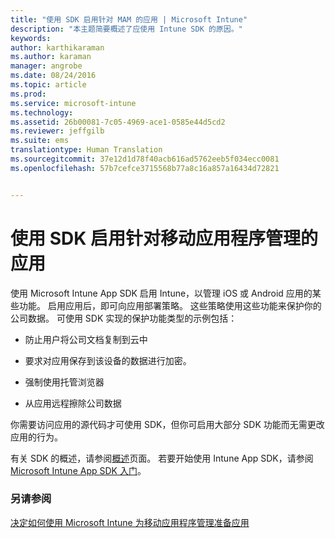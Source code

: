 ```yaml
---
title: "使用 SDK 启用针对 MAM 的应用 | Microsoft Intune"
description: "本主题简要概述了应使用 Intune SDK 的原因。"
keywords: 
author: karthikaraman
ms.author: karaman
manager: angrobe
ms.date: 08/24/2016
ms.topic: article
ms.prod: 
ms.service: microsoft-intune
ms.technology: 
ms.assetid: 26b00081-7c05-4969-ace1-0585e44d5cd2
ms.reviewer: jeffgilb
ms.suite: ems
translationtype: Human Translation
ms.sourcegitcommit: 37e12d1d78f40acb616ad5762eeb5f034ecc0081
ms.openlocfilehash: 57b7cefce3715568b77a8c16a857a16434d72821


---
```


# 使用 SDK 启用针对移动应用程序管理的应用
使用 Microsoft Intune App SDK 启用 Intune，以管理 iOS 或 Android 应用的某些功能。 启用应用后，即可向应用部署策略。 这些策略使用这些功能来保护你的公司数据。 可使用 SDK 实现的保护功能类型的示例包括：

-   防止用户将公司文档复制到云中

-   要求对应用保存到该设备的数据进行加密。

-   强制使用托管浏览器

-   从应用远程擦除公司数据

你需要访问应用的源代码才可使用 SDK，但你可启用大部分 SDK 功能而无需更改应用的行为。

有关 SDK 的概述，请参阅[概述](/intune/develop/intune-app-sdk)页面。 若要开始使用 Intune App SDK，请参阅 [Microsoft Intune App SDK 入门](/intune/develop/intune-app-sdk-get-started)。

### 另请参阅
[决定如何使用 Microsoft Intune 为移动应用程序管理准备应用](decide-how-to-prepare-apps-for-mobile-application-management-with-microsoft-intune.md)



<!--HONumber=Oct16_HO3-->


